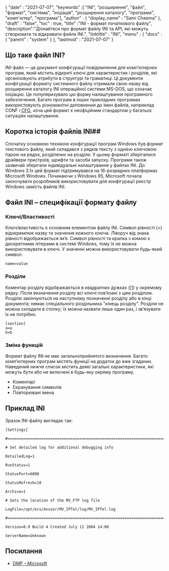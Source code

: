 {
  "date" : "2021-07-07",
  "keywords" :[ "INI", "розширення", "файл", "формат", "система", "ініціація", "розширення каталогу", "програми", "комп'ютер", "програма"],
  "author" : {
    "display_name" : "Sami Cheema"
},
  "draft" : "false",
  "toc" : true,
  "title" :"INI - формат початкового файлу",
  "description":"Дізнайтеся про формат файлу INI та API, які можуть створювати та відкривати файли INI.",
  "linktitle" : "INI",
  "menu" : {
    "docs" : {
      "parent" : "system"
}
},
  "lastmod" : "2021-07-07"
}

## Що таке файл INI? ##

INI-файл — це документ конфігурації повідомлення для комп’ютерних програм, який містить відкриті ключі для характеристик і розділів, які організовують атрибути в структурі та граматиці. Ці документи конфігурації формату системного файлу отримали свою назву від розширення каталогу INI операційної системи MS-DOS, що означає ініціацію. Це популяризувало цю форму налаштування програмного забезпечення. Багато програм в інших прикладних програмах використовують різноманітні доповнення до імен файлів, наприклад CONF і [CFG](/uk/system/cfg/), хоча цей формат є неофіційним стандартом у багатьох ситуаціях налаштування.

## Коротка історія файлів INI##

Спочатку основною технікою конфігурації програм Windows був формат текстового файлу, який складався з рядків тексту з однією ключовою парою на рядок, розділених на розділи. У цьому форматі зберігалися драйвери пристроїв, шрифти та засоби запуску. Програми також зазвичай зберігали індивідуальні налаштування у файлах INI.
До Windows 3.1x цей формат підтримувався на 16-розрядних платформах Microsoft Windows. Починаючи з Windows 95, Microsoft почала заохочувати розробників використовувати для конфігурації реєстр Windows замість файлів INI.

## Файл INI – специфікації формату файлу

### Ключі/Властивості ###

Ключ/властивість є основним елементом файлу INI. Символ рівності (=) відокремлює назву та значення кожного ключа. Ліворуч від знака рівності відображається ім’я. Символ рівності та крапка з комою є дискретними літерами в системі Windows, тому їх не можна використовувати в ключі. У значенні можна використовувати будь-який символ.

```
name=value
```

### Розділи ###

Коментар розділу відображається в квадратних дужках ([]) у окремому рядку. Після визначення розділу всі ключі пов’язані з цим розділом. Розділи закінчуються на наступному позначенні розділу або в кінці документа; немає спеціального роздільника "кінець розділу". Розділи не можна складати в стопку; їх можна назвати лише один раз, і зв’язувати їх не потрібно.

```
[section]
a=a
b=b
```

### Зміна функцій ###

Формат файлу INI не має загальноприйнятого визначення. Багато комп’ютерних програм містять функції на додаток до вже згаданих. Наведений нижче список містить деякі загальні характеристики, які можуть бути або не включені в будь-яку окрему програму.

* Коментарі
* Екранування символів
* Повторювані імена


## Приклад INI ##

Зразок INI-файлу виглядає так:

```
[Settings]
 
#======================================================================
 
# Set detailed log for additional debugging info
 
DetailedLog=1
 
RunStatus=1
 
StatusPort=6090
 
StatusRefresh=10
 
Archive=1
 
# Sets the location of the MV_FTP log file
 
LogFile=/opt/ecs/mvuser/MV_IPTel/log/MV_IPTel.log
 
#======================================================================
 
Version=0.9 Build 4 Created July 11 2004 14:00
 
ServerName=Unknown

```

## Посилання ##

* [DMP – Microsoft](https://learn.microsoft.com/en-us/troubleshoot/windows-client/performance/read-small-memory-dump-file)

